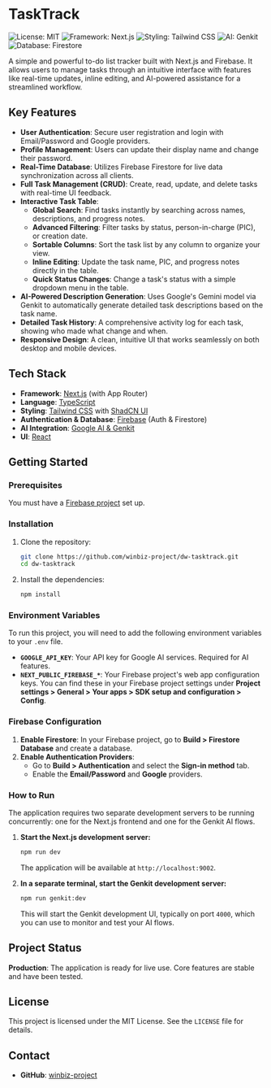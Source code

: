 # TaskTrack

![License: MIT](https://img.shields.io/badge/License-MIT-yellow.svg)
![Framework: Next.js](https://img.shields.io/badge/Framework-Next.js-blue.svg)
![Styling: Tailwind CSS](https://img.shields.io/badge/Styling-Tailwind_CSS-38B2AC?logo=tailwind-css&logoColor=white)
![AI: Genkit](https://img.shields.io/badge/AI-Genkit-orange.svg)
![Database: Firestore](https://img.shields.io/badge/Database-Firestore-FFCA28?logo=firebase&logoColor=white)

A simple and powerful to-do list tracker built with Next.js and Firebase. It allows users to manage tasks through an intuitive interface with features like real-time updates, inline editing, and AI-powered assistance for a streamlined workflow.

## Key Features

- **User Authentication**: Secure user registration and login with Email/Password and Google providers.
- **Profile Management**: Users can update their display name and change their password.
- **Real-Time Database**: Utilizes Firebase Firestore for live data synchronization across all clients.
- **Full Task Management (CRUD)**: Create, read, update, and delete tasks with real-time UI feedback.
- **Interactive Task Table**:
    - **Global Search**: Find tasks instantly by searching across names, descriptions, and progress notes.
    - **Advanced Filtering**: Filter tasks by status, person-in-charge (PIC), or creation date.
    - **Sortable Columns**: Sort the task list by any column to organize your view.
    - **Inline Editing**: Update the task name, PIC, and progress notes directly in the table.
    - **Quick Status Changes**: Change a task's status with a simple dropdown menu in the table.
- **AI-Powered Description Generation**: Uses Google's Gemini model via Genkit to automatically generate detailed task descriptions based on the task name.
- **Detailed Task History**: A comprehensive activity log for each task, showing who made what change and when.
- **Responsive Design**: A clean, intuitive UI that works seamlessly on both desktop and mobile devices.

## Tech Stack

- **Framework**: [Next.js](https://nextjs.org/) (with App Router)
- **Language**: [TypeScript](https://www.typescriptlang.org/)
- **Styling**: [Tailwind CSS](https://tailwindcss.com/) with [ShadCN UI](https://ui.shadcn.com/)
- **Authentication & Database**: [Firebase](https://firebase.google.com/) (Auth & Firestore)
- **AI Integration**: [Google AI & Genkit](https://firebase.google.com/docs/genkit)
- **UI**: [React](https://reactjs.org/)

## Getting Started

### Prerequisites

You must have a [Firebase project](https://firebase.google.com/docs/web/setup) set up.

### Installation

1.  Clone the repository:
    ```bash
    git clone https://github.com/winbiz-project/dw-tasktrack.git
    cd dw-tasktrack
    ```
2.  Install the dependencies:
    ```bash
    npm install
    ```

### Environment Variables

To run this project, you will need to add the following environment variables to your `.env` file.

- **`GOOGLE_API_KEY`**: Your API key for Google AI services. Required for AI features.
- **`NEXT_PUBLIC_FIREBASE_*`**: Your Firebase project's web app configuration keys. You can find these in your Firebase project settings under **Project settings > General > Your apps > SDK setup and configuration > Config**.

### Firebase Configuration

1.  **Enable Firestore**: In your Firebase project, go to **Build > Firestore Database** and create a database.
2.  **Enable Authentication Providers**:
    - Go to **Build > Authentication** and select the **Sign-in method** tab.
    - Enable the **Email/Password** and **Google** providers.

### How to Run

The application requires two separate development servers to be running concurrently: one for the Next.js frontend and one for the Genkit AI flows.

1.  **Start the Next.js development server:**
    ```bash
    npm run dev
    ```
    The application will be available at `http://localhost:9002`.

2.  **In a separate terminal, start the Genkit development server:**
    ```bash
    npm run genkit:dev
    ```
    This will start the Genkit development UI, typically on port `4000`, which you can use to monitor and test your AI flows.

## Project Status

**Production**: The application is ready for live use. Core features are stable and have been tested.

## License

This project is licensed under the MIT License. See the `LICENSE` file for details.

## Contact

- **GitHub**: [winbiz-project](https://github.com/winbiz-project)

